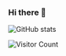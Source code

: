 ### Hi there 👋

![GitHub stats](https://github-readme-stats.vercel.app/api?username=AwesomeIbex&count_private=true&show_icons=true&theme=cobalt)

![Visitor Count](https://profile-counter.glitch.me/AwesomeIbex/count.svg)
